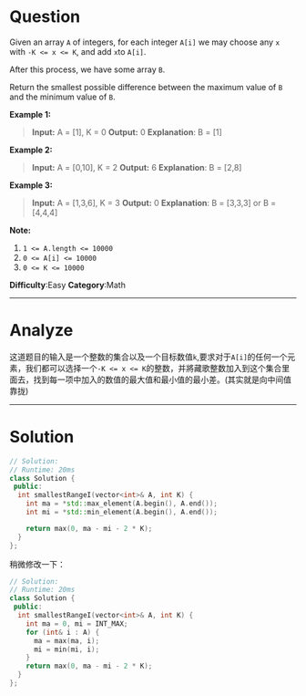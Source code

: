 
# Question

Given an array  `A`  of integers, for each integer  `A[i]`  we may choose any  `x`  with  `-K <= x <= K`, and add  `x`to  `A[i]`.

After this process, we have some array  `B`.

Return the smallest possible difference between the maximum value of  `B` and the minimum value of  `B`.

**Example 1:**

> **Input:** A = [1], K = 0
> **Output:** 0
> **Explanation**: B = [1]

**Example 2:**

> **Input:** A = [0,10], K = 2
> **Output:** 6 **Explanation**: B = [2,8]

**Example 3:**

> **Input:** A = [1,3,6], K = 3
> **Output:** 0 **Explanation**: B = [3,3,3] or B = [4,4,4]

**Note:**

1.  `1 <= A.length <= 10000`
2.  `0 <= A[i] <= 10000`
3.  `0 <= K <= 10000`

**Difficulty**:Easy
**Category**:Math


------------

# Analyze

这道题目的输入是一个整数的集合以及一个目标数值`k`,要求对于`A[i]`的任何一个元素，我们都可以选择一个`-K <= x <= K`的整数，并將藏歌整数加入到这个集合里面去，找到每一项中加入的数值的最大值和最小值的最小差。(其实就是向中间值靠拢)

------------

# Solution

```cpp
// Solution:
// Runtime: 20ms
class Solution {
 public:
  int smallestRangeI(vector<int>& A, int K) {
    int ma = *std::max_element(A.begin(), A.end());
    int mi = *std::min_element(A.begin(), A.end());

    return max(0, ma - mi - 2 * K);
  }
};
```

稍微修改一下：

```cpp
// Solution:
// Runtime: 20ms
class Solution {
 public:
  int smallestRangeI(vector<int>& A, int K) {
    int ma = 0, mi = INT_MAX;
    for (int& i : A) {
      ma = max(ma, i);
      mi = min(mi, i);
    }
    return max(0, ma - mi - 2 * K);
  }
};
```
